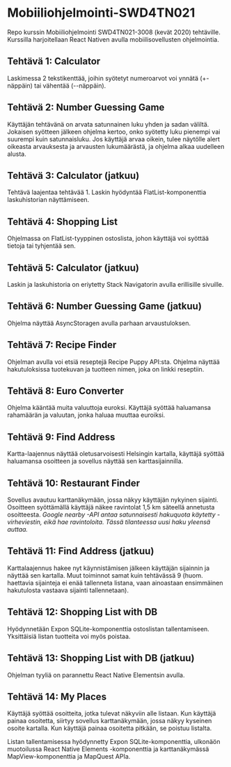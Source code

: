 # Mobiiliohjelmointi-SWD4TN021

Repo kurssin Mobiiliohjelmointi SWD4TN021-3008 (kevät 2020) tehtäville. Kurssilla harjoitellaan React Nativen avulla mobiilisovellusten ohjelmointia.

## Tehtävä 1: Calculator

Laskimessa 2 tekstikenttää, joihin syötetyt numeroarvot voi ynnätä (+-näppäin) tai vähentää (--näppäin).

## Tehtävä 2: Number Guessing Game

Käyttäjän tehtävänä on arvata satunnainen luku yhden ja sadan väliltä. Jokaisen syötteen jälkeen ohjelma kertoo, onko syötetty luku pienempi vai suurempi kuin satunnaisluku. Jos käyttäjä arvaa oikein, tulee näytölle alert oikeasta arvauksesta ja arvausten lukumäärästä, ja ohjelma alkaa uudelleen alusta.

## Tehtävä 3: Calculator (jatkuu)

Tehtävä laajentaa tehtävää 1. Laskin hyödyntää FlatList-komponenttia laskuhistorian näyttämiseen.

## Tehtävä 4: Shopping List

Ohjelmassa on FlatList-tyyppinen ostoslista, johon käyttäjä voi syöttää tietoja tai tyhjentää sen.

## Tehtävä 5: Calculator (jatkuu)

Laskin ja laskuhistoria on eriytetty Stack Navigatorin avulla erillisille sivuille.

## Tehtävä 6: Number Guessing Game (jatkuu)

Ohjelma näyttää AsyncStoragen avulla parhaan arvaustuloksen.

## Tehtävä 7: Recipe Finder

Ohjelman avulla voi etsiä reseptejä Recipe Puppy API:sta. Ohjelma näyttää hakutuloksissa tuotekuvan ja tuotteen nimen, joka on linkki reseptiin.

## Tehtävä 8: Euro Converter

Ohjelma kääntää muita valuuttoja euroksi. Käyttäjä syöttää haluamansa rahamäärän ja valuutan, jonka haluaa muuttaa euroiksi.

## Tehtävä 9: Find Address

Kartta-laajennus näyttää oletusarvoisesti Helsingin kartalla, käyttäjä syöttää haluamansa osoitteen ja sovellus näyttää sen karttasijainnilla.

## Tehtävä 10: Restaurant Finder

Sovellus avautuu karttanäkymään, jossa näkyy käyttäjän nykyinen sijainti. Osoitteen syöttämällä käyttäjä näkee ravintolat 1,5 km säteellä annetusta osoitteesta.
_Google nearby -API antaa satunnaisesti hakuquota käytetty -virheviestin, eikä hae ravintoloita. Tässä tilanteessa uusi haku yleensä auttaa._

## Tehtävä 11: Find Address (jatkuu)

Karttalaajennus hakee nyt käynnistämisen jälkeen käyttäjän sijainnin ja näyttää sen kartalla. Muut toiminnot samat kuin tehtävässä 9 (huom. haettavia sijainteja ei enää tallenneta listana, vaan ainoastaan ensimmäinen hakutulosta vastaava sijainti tallennetaan).

## Tehtävä 12: Shopping List with DB

Hyödynnetään Expon SQLite-komponenttia ostoslistan tallentamiseen. Yksittäisiä listan tuotteita voi myös poistaa.

## Tehtävä 13: Shopping List with DB (jatkuu)

Ohjelman tyyliä on parannettu React Native Elementsin avulla.

## Tehtävä 14: My Places

Käyttäjä syöttää osoitteita, jotka tulevat näkyviin alle listaan. Kun käyttäjä painaa osoitetta, siirtyy sovellus karttanäkymään, jossa näkyy kyseinen osoite kartalla. Kun käyttäjä painaa osoitetta pitkään, se poistuu listalta.

Listan tallentamisessa hyödynnetty Expon SQLite-komponenttia, ulkonäön muotoilussa React Native Elements -komponenttia ja karttanäkymässä MapView-komponenttia ja MapQuest APIa.
